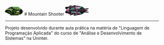 ![alt text](https://github.com/Ygor-Vasconcelos/MountainShooter/blob/master/asset/Player1.png) # Mountain
Shooter ![alt text](https://github.com/Ygor-Vasconcelos/MountainShooter/blob/master/asset/Player2.png)
************

Projeto desenvolvido durante aula prática
na matéria de "Linguagem de Programação Aplicada"
do curso de "Análise e Desenvolvimento de Sistemas"
na Uninter.
